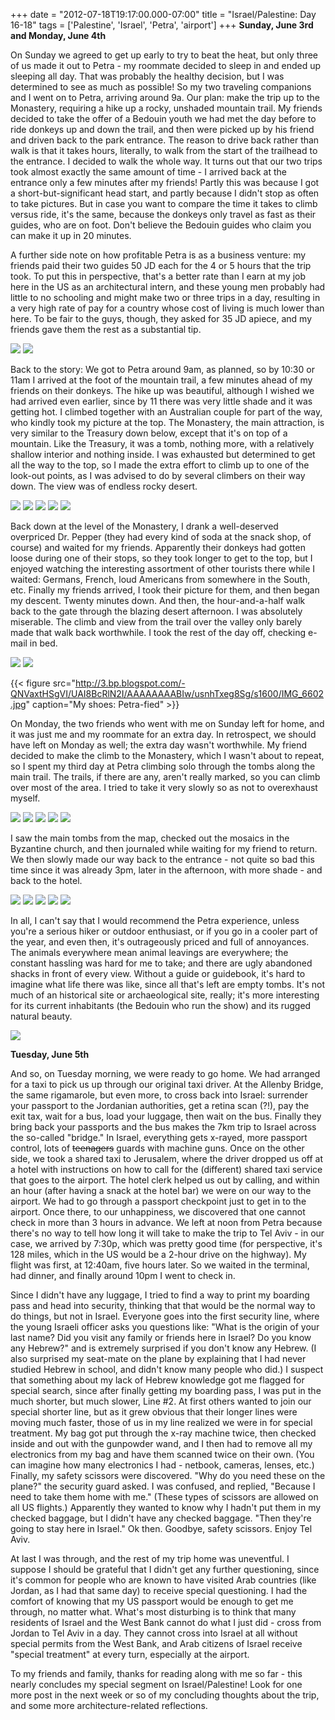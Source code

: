 +++
date = "2012-07-18T19:17:00.000-07:00"
title = "Israel/Palestine: Day 16-18"
tags = ['Palestine', 'Israel', 'Petra', 'airport']
+++
**Sunday, June 3rd and Monday, June 4th**

On Sunday we agreed to get up early to try to beat the heat, but only three of us made it out to Petra - my roommate decided to sleep in and ended up sleeping all day.  That was probably the healthy decision, but I was determined to see as much as possible!  So my two traveling companions and I went on to Petra, arriving around 9a.  Our plan: make the trip up to the Monastery, requiring a hike up a rocky, unshaded mountain trail.  My friends decided to take the offer of a Bedouin youth we had met the day before to ride donkeys up and down the trail, and then were picked up by his friend and driven back to the park entrance.  The reason to drive back rather than walk is that it takes hours, literally, to walk from the start of the trailhead to the entrance.  I decided to walk the whole way.  It turns out that our two trips took almost exactly the same amount of time - I arrived back at the entrance only a few minutes after my friends!  Partly this was because I got a short-but-significant head start, and partly because I didn't stop as often to take pictures.  But in case you want to compare the time it takes to climb versus ride, it's the same, because the donkeys only travel as fast as their guides, who are on foot.  Don't believe the Bedouin guides who claim you can make it up in 20 minutes. 

A further side note on how profitable Petra is as a business venture: my friends paid their two guides 50 JD each for the 4 or 5 hours that the trip took.  To put this in perspective, that's a better rate than I earn at my job here in the US as an architectural intern, and these young men probably had little to no schooling and might make two or three trips in a day, resulting in a very high rate of pay for a country whose cost of living is much lower than here.  To be fair to the guys, though, they asked for 35 JD apiece, and my friends gave them the rest as a substantial tip.

<img src="http://3.bp.blogspot.com/-1q4riwQMBtE/UAI77BMrlyI/AAAAAAAABHg/0X9ssksxQRA/s1600/IMG_6534.jpg"/>

<img src="http://3.bp.blogspot.com/-fU_pHQi0CPY/UAI77sfXsGI/AAAAAAAABHo/jfvXWcQDzEc/s1600/IMG_6538.jpg"/>

Back to the story:  We got to Petra around 9am, as planned, so by 10:30 or 11am I arrived at the foot of the mountain trail, a few minutes ahead of my friends on their donkeys.  The hike up was beautiful, although I wished we had arrived even earlier, since by 11 there was very little shade and it was getting hot.  I climbed together with an Australian couple for part of the way, who kindly took my picture at the top.  The Monastery, the main attraction, is very similar to the Treasury down below, except that it's on top of a mountain.  Like the Treasury, it was a tomb, nothing more, with a relatively shallow interior and nothing inside.  I was exhausted but determined to get all the way to the top, so I made the extra effort to climb up to one of the look-out points, as I was advised to do by several climbers on their way down.  The view was of endless rocky desert.

<img src="http://1.bp.blogspot.com/-FmpYVbpZRKc/UAI78cdpOFI/AAAAAAAABHw/l1kdERc2Uag/s1600/IMG_6548.jpg"/>

<img src="http://3.bp.blogspot.com/-Q-0rY29Y5jo/UAI793l8LvI/AAAAAAAABH4/uWF-z61CUG8/s1600/IMG_6552.jpg"/>

<img src="http://1.bp.blogspot.com/-_mhR5N110bY/UAI7-X60kmI/AAAAAAAABIA/k2HnZDMRdko/s1600/IMG_6553.jpg"/>

<img src="http://4.bp.blogspot.com/-_2Q11C8SEfY/UAI7-y_x5II/AAAAAAAABII/yjY10brqQHE/s1600/IMG_6557.jpg"/>

<img src="http://4.bp.blogspot.com/-rM9BguOo3vk/UAI7_iBztbI/AAAAAAAABIY/0_o-eC8LfNU/s1600/IMG_6579.jpg"/>

Back down at the level of the Monastery, I drank a well-deserved overpriced Dr. Pepper (they had every kind of soda at the snack shop, of course) and waited for my friends.  Apparently their donkeys had gotten loose during one of their stops, so they took longer to get to the top, but I enjoyed watching the interesting assortment of other tourists there while I waited: Germans, French, loud Americans from somewhere in the South, etc.  Finally my friends arrived, I took their picture for them, and then began my descent.  Twenty minutes down.  And then, the hour-and-a-half walk back to the gate through the blazing desert afternoon.  I was absolutely miserable.  The climb and view from the trail over the valley only barely made that walk back worthwhile.  I took the rest of the day off, checking e-mail in bed.

<img src="http://2.bp.blogspot.com/-OPBOcx89LLc/UAI8ABeTs_I/AAAAAAAABIg/dQdMPYZmg10/s1600/IMG_6582.jpg"/>

<img src="http://2.bp.blogspot.com/-NXvOYpQCIoo/UAI8A9qsUvI/AAAAAAAABIo/AUc6KXGFM2E/s1600/IMG_6586.jpg"/>

{{< figure src="http://3.bp.blogspot.com/-QNVaxtHSgVI/UAI8BcRlN2I/AAAAAAAABIw/usnhTxeg8Sg/s1600/IMG_6602.jpg" caption="My shoes:  Petra-fied" >}}

On Monday, the two friends who went with me on Sunday left for home, and it was just me and my roommate for an extra day.  In retrospect, we should have left on Monday as well; the extra day wasn't worthwhile.  My friend decided to make the climb to the Monastery, which I wasn't about to repeat, so I spent my third day at Petra climbing solo through the tombs along the main trail.  The trails, if there are any, aren't really marked, so you can climb over most of the area.  I tried to take it very slowly so as not to overexhaust myself.

<img src="http://4.bp.blogspot.com/-WDYNln2U5ZY/UAI8CY6fDeI/AAAAAAAABI4/zADH7KuWt28/s1600/IMG_6603.jpg"/>

<img src="http://4.bp.blogspot.com/-6POcJOnnogw/UAI8C9J5TpI/AAAAAAAABJA/y6JZ8dhMh_Q/s1600/IMG_6607.jpg"/>

<img src="http://3.bp.blogspot.com/-Ru2XN_Dw4ME/UAI8DnYEklI/AAAAAAAABJI/HS1nL0Wed44/s1600/IMG_6618.jpg"/>

<img src="http://2.bp.blogspot.com/-_FbywilG3kA/UAI8EA2JLOI/AAAAAAAABJQ/rVrY8GH2Vt0/s1600/IMG_6620.jpg"/>

<img src="http://4.bp.blogspot.com/-Yim_jNJTrmk/UAI8E4ox08I/AAAAAAAABJY/bBqTk92zNXk/s1600/IMG_6626.jpg"/>

I saw the main tombs from the map, checked out the mosaics in the  Byzantine church, and then journaled while waiting for my friend to  return.  We then slowly made our way back to the entrance - not quite so  bad this time since it was already 3pm, later in the afternoon, with  more shade - and back to the hotel.

<img src="http://3.bp.blogspot.com/-mjcyrX1LTWU/UAI8FhK1TpI/AAAAAAAABJg/iCBMQesQ6Jc/s1600/IMG_6640.jpg"/>

<img src="http://1.bp.blogspot.com/-aI1iDrhXEjk/UAI8Fzn_QZI/AAAAAAAABJo/qXC2mLPJLcI/s1600/IMG_6635.jpg"/>

<img src="http://1.bp.blogspot.com/-uBXrBsw9a6g/UAI8GezXHXI/AAAAAAAABJw/dN1Ncr534CA/s1600/IMG_6638.jpg"/>

<img src="http://4.bp.blogspot.com/-P4q0dKsxRhw/UAI8HHJh7KI/AAAAAAAABJ4/m55tKnzekug/s1600/IMG_6646.jpg"/>

<img src="http://1.bp.blogspot.com/-119ajBPNZeI/UAI8H-RhhmI/AAAAAAAABKA/B9lseUFpLnk/s1600/IMG_6649.jpg"/>

In all, I can't say that I would recommend the Petra experience, unless you're a serious hiker or outdoor enthusiast, or if you go in a cooler part of the year, and even then, it's outrageously priced and full of annoyances.  The animals everywhere mean animal leavings are everywhere; the constant hassling was hard for me to take; and there are ugly abandoned shacks in front of every view.  Without a guide or guidebook, it's hard to imagine what life there was like, since all that's left are empty tombs.  It's not much of an historical site or archaeological site, really; it's more interesting for its current inhabitants (the Bedouin who run the show) and its rugged natural beauty.

<img src="http://4.bp.blogspot.com/-2zSHlfKFWyo/UAI8IrcSxbI/AAAAAAAABKI/QcR-jzt1ep0/s1600/IMG_6653.jpg"/>

**Tuesday, June 5th**

And so, on Tuesday morning, we were ready to go home.  We had arranged for a taxi to pick us up through our original taxi driver.  At the Allenby Bridge, the same rigamarole, but even more, to cross back into Israel: surrender your passport to the Jordanian authorities, get a retina scan (?!), pay the exit tax, wait for a bus, load your luggage, then wait on the bus.  Finally they bring back your passports and the bus makes the 7km trip to Israel across the so-called "bridge."  In Israel, everything gets x-rayed, more passport control, lots of <strike>teenagers</strike> guards with machine guns.  Once on the other side, we took a shared taxi to Jerusalem, where the driver dropped us off at a hotel with instructions on how to call for the (different) shared taxi service that goes to the airport.  The hotel clerk helped us out by calling, and within an hour (after having a snack at the hotel bar) we were on our way to the airport.  We had to go through a passport checkpoint just to get in to the airport.  Once there, to our unhappiness, we discovered that one cannot check in more than 3 hours in advance.  We left at noon from Petra because there's no way to tell how long it will take to make the trip to Tel Aviv - in our case, we arrived by 7:30p, which was pretty good time (for perspective, it's 128 miles, which in the US would be a 2-hour drive on the highway).  My flight was first, at 12:40am, five hours later.  So we waited in the terminal, had dinner, and finally around 10pm I went to check in.

Since I didn't have any luggage, I tried to find a way to print my boarding pass and head into security, thinking that that would be the normal way to do things, but not in Israel.  Everyone goes into the first security line, where the young Israeli officer asks you questions like:  "What is the origin of your last name?  Did you visit any family or friends here in Israel?  Do you know any Hebrew?" and is extremely surprised if you don't know any Hebrew.  (I also surprised my seat-mate on the plane by explaining that I had never studied Hebrew in school, and didn't know many people who did.)  I suspect that something about my lack of Hebrew knowledge got me flagged for special search, since after finally getting my boarding pass, I was put in the much shorter, but much slower, Line #2.  At first others wanted to join our special shorter line, but as it grew obvious that their longer lines were moving much faster, those of us in my line realized we were in for special treatment.  My bag got put through the x-ray machine twice, then checked inside and out with the gunpowder wand, and I then had to remove all my electronics from my bag and have them scanned twice on their own.  (You can imagine how many electronics I had - netbook, cameras, lenses, etc.)  Finally, my safety scissors were discovered.  "Why do you need these on the plane?" the security guard asked.  I was confused, and replied, "Because I need to take them home with me."  (These types of scissors are allowed on all US flights.)  Apparently they wanted to know why I hadn't put them in my checked baggage, but I didn't have any checked baggage.  "Then they're going to stay here in Israel."  Ok then.  Goodbye, safety scissors.  Enjoy Tel Aviv.

At last I was through, and the rest of my trip home was uneventful.  I suppose I should be grateful that I didn't get any further questioning, since it's common for people who are known to have visited Arab countries (like Jordan, as I had that same day) to receive special questioning.  I had the comfort of knowing that my US passport would be enough to get me through, no matter what.  What's most disturbing is to think that many residents of Israel and the West Bank cannot do what I just did - cross from Jordan to Tel Aviv in a day.  They cannot cross into Israel at all without special permits from the West Bank, and Arab citizens of Israel receive "special treatment" at every turn, especially at the airport.

To my friends and family, thanks for reading along with  me so far - this nearly concludes my special segment on Israel/Palestine!  Look for one more post in the next week or so of my concluding thoughts about the trip, and some more architecture-related reflections.
